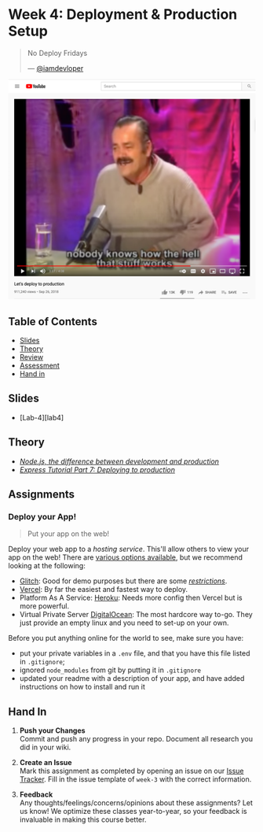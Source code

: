 # Week 4: Deployment & Production Setup

> No Deploy Fridays
>
> — [@iamdevloper](https://twitter.com/iamdevloper/status/1108993784132587520)

[![](assets/covers/deploying.png)](https://www.youtube.com/watch?v=5p8wTOr8AbU)

## Table of Contents

- [Slides](#slides)
- [Theory](#theory)
- [Review](#review)
- [Assessment](#assesment)
- [Hand in](#hand-in)

## Slides

- [Lab-4][lab4]

## Theory

- [_Node.js, the difference between development and production_](https://nodejs.dev/learn/nodejs-the-difference-between-development-and-production)
- [_Express Tutorial Part 7: Deploying to production_](https://developer.mozilla.org/en-US/docs/Learn/Server-side/Express_Nodejs/deployment)

## Assignments

### Deploy your App!

> Put your app on the web!

Deploy your web app to a _hosting service_. This'll allow others to view your
app on the web! There are
[various options available](https://nodejs.dev/learn/where-to-host-a-nodejs-app),
but we recommend looking at the following:

- [Glitch](https://glitch.com/): Good for demo purposes but there are some
  [_restrictions_](https://glitch.com/faq#restrictions).
- [Vercel](https://vercel.com): By far the easiest and fastest way to deploy.
- Platform As A Service:
  [Heroku](https://devcenter.heroku.com/articles/getting-started-with-nodejs):
  Needs more config then Vercel but is more powerful.
- Virtual Private Server [DigitalOcean](https://www.digitalocean.com/): The most
  hardcore way to-go. They just provide an empty linux and you need to set-up on
  your own.

Before you put anything online for the world to see, make sure you have:

- put your private variables in a `.env` file, and that you have this file
  listed in `.gitignore`;
- ignored `node_modules` from git by putting it in `.gitignore`
- updated your readme with a description of your app, and have added
  instructions on how to install and run it

## Hand In

1. **Push your Changes**  
   Commit and push any progress in your repo. Document all research you did in
   your wiki.

2. **Create an Issue**  
   Mark this assignment as completed by opening an issue on our
   [Issue Tracker](https://github.com/cmda-bt/pt-course-20-21/issues/new/choose).
   Fill in the issue template of `week-3` with the correct information.

3. **Feedback**  
   Any thoughts/feelings/concerns/opinions about these assignments? Let us know!
   We optimize these classes year-to-year, so your feedback is invaluable in
   making this course better.

